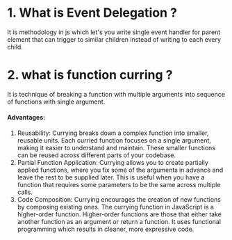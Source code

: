 # 1. What is Event Delegation ?

It is methodology in js which let's you write single event handler for parent element that can trigger to similar children instead of writing to each every child.

# 2. what is function curring ?

It is technique of breaking a function with multiple arguments into sequence of functions with single argument.

#### Advantages:

1. Reusability: Currying breaks down a complex function into smaller, reusable units. Each curried function focuses on a single argument, making it easier to understand and maintain. These smaller functions can be reused across different parts of your codebase.
2. Partial Function Application: Currying allows you to create partially applied functions, where you fix some of the arguments in advance and leave the rest to be supplied later. This is useful when you have a function that requires some parameters to be the same across multiple calls.
3. Code Composition: Currying encourages the creation of new functions by composing existing ones. The currying function in JavaScript is a higher-order function. Higher-order functions are those that either take another function as an argument or return a function. It uses functional programming which results in cleaner, more expressive code.

